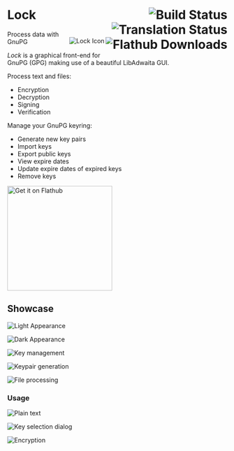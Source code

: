 # Lock [<img align="right" alt="Build Status" src="https://github.com/konstantintutsch/Lock/actions/workflows/build.yaml/badge.svg">](https://github.com/konstantintutsch/Lock/actions/workflows/build.yaml) [<img align="right" alt="Translation Status" src="https://hosted.weblate.org/widget/Lock/Application/svg-badge.svg">](https://hosted.weblate.org/engage/Lock/) [<img align="right" alt="Flathub Downloads" src="https://img.shields.io/flathub/downloads/com.konstantintutsch.Lock?logo=flathub&label=installs&color=purple">](https://flathub.org/apps/com.konstantintutsch.Lock)

<img align="right" alt="Lock Icon" src="data/icons/com.konstantintutsch.Lock.svg">

Process data with GnuPG

_Lock_ is a graphical front-end for GnuPG (GPG) making use of a beautiful LibAdwaita GUI.

Process text and files:

- Encryption
- Decryption
- Signing
- Verification

Manage your GnuPG keyring:

- Generate new key pairs
- Import keys
- Export public keys
- View expire dates
- Update expire dates of expired keys
- Remove keys

<a href="https://flathub.org/apps/com.konstantintutsch.Lock"><img width="240" alt="Get it on Flathub" src="https://flathub.org/api/badge?locale=en"></a>

## Showcase

![Light Appearance](data/com.konstantintutsch.Lock.Screenshot.Light.png)

![Dark Appearance](data/com.konstantintutsch.Lock.Screenshot.Dark.png)

![Key management](data/com.konstantintutsch.Lock.Screenshot.Key.png)

![Keypair generation](data/com.konstantintutsch.Lock.Screenshot.Generate.png)

![File processing](data/com.konstantintutsch.Lock.Screenshot.File.png)

### Usage

![Plain text](data/com.konstantintutsch.Lock.Screenshot.Showcase.1Text.png)

![Key selection dialog](data/com.konstantintutsch.Lock.Screenshot.Showcase.2Select.png)

![Encryption](data/com.konstantintutsch.Lock.Screenshot.Showcase.3Encrypted.png)
